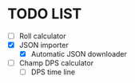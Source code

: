 # TODO LIST
- [ ] Roll calculator
- [x] JSON importer
    - [x] Automatic JSON downloader
- [ ] Champ DPS calculator
    - [ ] DPS time line 